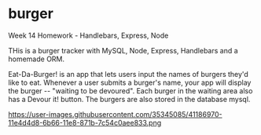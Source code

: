 # burger


Week 14 Homework - Handlebars, Express, Node

THis is a burger tracker with MySQL, Node, Express, Handlebars and a homemade ORM. 

Eat-Da-Burger! is an app that lets users input the names of burgers they'd like to eat. Whenever a user submits a burger's name, your app will display the burger -- "waiting to be devoured". Each burger in the waiting area also has a Devour it! button. The burgers are also stored in the database mysql. 

https://user-images.githubusercontent.com/35345085/41186970-11e4d4d8-6b66-11e8-871b-7c54c0aee833.png
